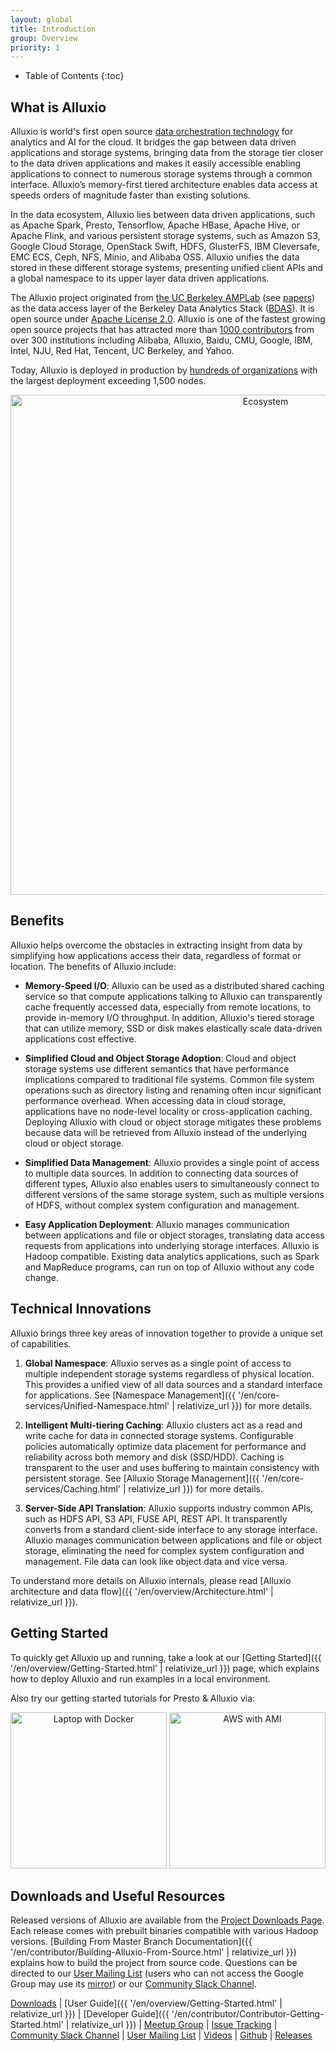 ```yaml
---
layout: global
title: Introduction
group: Overview
priority: 1
---
```


* Table of Contents
{:toc}

## What is Alluxio

Alluxio is world's first open source [data orchestration technology](https://www.alluxio.io/blog/data-orchestration-the-missing-piece-in-the-data-world/)
for analytics and AI for the cloud. It bridges the gap between data driven applications and storage
systems, bringing data from the storage tier closer to the data driven applications and makes it
easily accessible enabling applications to connect to numerous storage systems through a common
interface. Alluxio’s memory-first tiered architecture enables data access at speeds orders of
magnitude faster than existing solutions.

In the data ecosystem, Alluxio lies between data driven applications, such as Apache Spark, Presto,
Tensorflow, Apache HBase, Apache Hive, or Apache Flink, and various persistent storage systems, such
as Amazon S3, Google Cloud Storage, OpenStack Swift, HDFS, GlusterFS, IBM Cleversafe, EMC ECS, Ceph,
NFS, Minio, and Alibaba OSS. Alluxio unifies the data stored in these different storage systems,
presenting unified client APIs and a global namespace to its upper layer data driven applications.

The Alluxio project originated from [the UC Berkeley AMPLab](https://amplab.cs.berkeley.edu/software/) (see [papers](https://www2.eecs.berkeley.edu/Pubs/TechRpts/2018/EECS-2018-29.html)) as
the data access layer of the Berkeley Data Analytics Stack ([BDAS](https://amplab.cs.berkeley.edu/bdas/)).
It is open source under [Apache License 2.0](https://github.com/alluxio/alluxio/blob/master/LICENSE).
Alluxio is one of the fastest growing open source projects that has attracted more than [1000 contributors](https://github.com/alluxio/alluxio/graphs/contributors) from over 300 institutions including Alibaba, Alluxio, Baidu, CMU, Google, IBM, Intel, NJU, Red Hat, Tencent, UC Berkeley, and Yahoo.

Today, Alluxio is deployed in production by [hundreds of organizations](https://www.alluxio.io/powered-by-alluxio)
with the largest deployment exceeding 1,500 nodes.

<p align="center">
<img src="https://d39kqat1wpn1o5.cloudfront.net/app/uploads/2019/05/alluxio-overview-r050119.svg" width="800" alt="Ecosystem"/>
</p>

## Benefits

Alluxio helps overcome the obstacles in extracting insight from data by simplifying how applications
access their data, regardless of format or location. The benefits of Alluxio include:

* **Memory-Speed I/O**: Alluxio can be used as a distributed shared caching service so that compute
applications talking to Alluxio can transparently cache frequently accessed data, especially from
remote locations, to provide in-memory I/O throughput. In addition, Alluxio's tiered storage that
can utilize memory, SSD or disk makes elastically scale data-driven applications cost effective.

* **Simplified Cloud and Object Storage Adoption**: Cloud and object storage systems use different
semantics that have performance implications compared to traditional file systems. Common file
system operations such as directory listing and renaming often incur significant performance
overhead. When accessing data in cloud storage, applications have no node-level locality or
cross-application caching. Deploying Alluxio with cloud or object storage mitigates these problems
because data will be retrieved from Alluxio instead of the underlying cloud or object storage.

* **Simplified Data Management**: Alluxio provides a single point of access to multiple data
sources. In addition to connecting data sources of different types, Alluxio also enables users to
simultaneously connect to different versions of the same storage system, such as multiple versions
of HDFS, without complex system configuration and management.

* **Easy Application Deployment**: Alluxio manages communication between applications and file or
object storages, translating data access requests from applications into underlying
storage interfaces. Alluxio is Hadoop compatible. Existing data analytics applications, such as
Spark and MapReduce programs, can run on top of Alluxio without any code change.

## Technical Innovations

Alluxio brings three key areas of innovation together to provide a unique set of capabilities.

1. **Global Namespace**: Alluxio serves as a single point of access to multiple independent storage
systems regardless of physical location. This provides a unified view of all data sources and a
standard interface for applications. See
[Namespace Management]({{ '/en/core-services/Unified-Namespace.html' | relativize_url }}) for more details.

1. **Intelligent Multi-tiering Caching**: Alluxio clusters act as a read and write cache for data in
connected storage systems. Configurable policies automatically optimize data placement for
performance and reliability across both memory and disk (SSD/HDD). Caching is transparent to the
user and uses buffering to maintain consistency with persistent storage. See
[Alluxio Storage Management]({{ '/en/core-services/Caching.html' | relativize_url }}) for more details.

1. **Server-Side API Translation**: Alluxio supports industry common APIs, such as HDFS API, S3 API,
FUSE API, REST API. It transparently converts from a standard client-side interface to any storage
interface. Alluxio manages communication between applications and file or object storage,
eliminating the need for complex system configuration and management. File data can look like object
data and vice versa.

To understand more details on Alluxio internals, please read
[Alluxio architecture and data flow]({{ '/en/overview/Architecture.html' | relativize_url }}).

## Getting Started

To quickly get Alluxio up and running, take a look at our
[Getting Started]({{ '/en/overview/Getting-Started.html' | relativize_url }}) page,
which explains how to deploy Alluxio and run examples in a local environment.

Also try our getting started tutorials for Presto & Alluxio via:

<p align="center">
<a href="https://www.alluxio.io/alluxio-presto-sandbox-docker/">
 <img src="https://www.alluxio.io/app/uploads/2019/07/laptop-docker.png" width="250" alt="Laptop with Docker"/></a>
<a href="https://www.alluxio.io/alluxio-presto-sandbox-aws/">
 <img src="https://www.alluxio.io/app/uploads/2019/07/amazon-aws-ami.png" width="250" alt="AWS with AMI"/></a>
</p>

## Downloads and Useful Resources

Released versions of Alluxio are available from the [Project Downloads Page](https://alluxio.io/download).
Each release comes with prebuilt binaries compatible with various Hadoop versions.
[Building From Master Branch Documentation]({{ '/en/contributor/Building-Alluxio-From-Source.html' | relativize_url }})
explains how to build the project from source code. Questions can be directed to our
[User Mailing List](https://groups.google.com/forum/?fromgroups#!forum/alluxio-users)
(users who can not access the Google Group may use its [mirror](http://alluxio-users.85194.x6.nabble.com/))
or our [Community Slack Channel](https://alluxio.io/slack).

[Downloads](https://www.alluxio.io/download/)
| [User Guide]({{ '/en/overview/Getting-Started.html' | relativize_url }})
| [Developer Guide]({{ '/en/contributor/Contributor-Getting-Started.html' | relativize_url }})
| [Meetup Group](https://www.meetup.com/Alluxio/)
| [Issue Tracking](https://github.com/Alluxio/alluxio/issues)
| [Community Slack Channel](https://slackin.alluxio.io)
| [User Mailing List](https://groups.google.com/forum/?fromgroups#!forum/alluxio-users)
| [Videos](https://www.youtube.com/channel/UCpibQsajhwqYPLYhke4RigA)
| [Github](https://github.com/alluxio/alluxio/)
| [Releases](https://www.alluxio.io/download/releases/)


